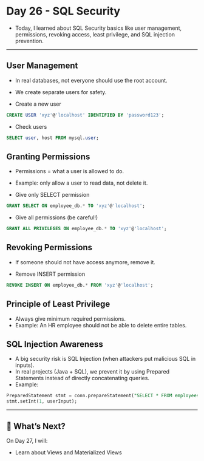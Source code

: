 # Day 26 - SQL Security
- Today, I learned about SQL Security basics like user management, permissions, revoking access, least privilege, and SQL injection prevention.
---

## User Management
- In real databases, not everyone should use the root account.
- We create separate users for safety.

- Create a new user
```sql
CREATE USER 'xyz'@'localhost' IDENTIFIED BY 'password123';
```

- Check users
```sql
SELECT user, host FROM mysql.user;
```

## Granting Permissions
- Permissions = what a user is allowed to do.
- Example: only allow a user to read data, not delete it.

- Give only SELECT permission
```sql
GRANT SELECT ON employee_db.* TO 'xyz'@'localhost';
```

- Give all permissions (be careful!)
```sql
GRANT ALL PRIVILEGES ON employee_db.* TO 'xyz'@'localhost';
```

## Revoking Permissions
- If someone should not have access anymore, remove it.

- Remove INSERT permission
```sql
REVOKE INSERT ON employee_db.* FROM 'xyz'@'localhost';
```

## Principle of Least Privilege
- Always give minimum required permissions.
- Example: An HR employee should not be able to delete entire tables.

## SQL Injection Awareness
- A big security risk is SQL Injection (when attackers put malicious SQL in inputs).
- In real projects (Java + SQL), we prevent it by using Prepared Statements instead of directly concatenating queries.
- Example:
```sql
PreparedStatement stmt = conn.prepareStatement("SELECT * FROM employees WHERE emp_id = ?");
stmt.setInt(1, userInput);
```
---

## 🚀 What’s Next?
On Day 27, I will:
- Learn about Views and Materialized Views
